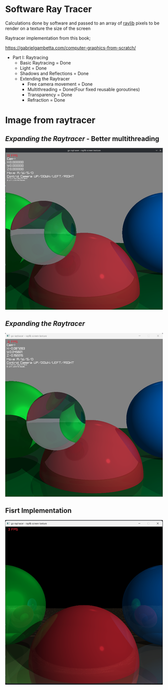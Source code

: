# Software Ray Tracer

Calculations done by software and passed to an array of [raylib](https://github.com/gen2brain/raylib-go) pixels to be render on a texture the size of the screen

Raytracer implementation from this book;

https://gabrielgambetta.com/computer-graphics-from-scratch/

-   Part I: Raytracing
    -   Basic Raytracing = Done
    -   Light = Done
    -   Shadows and Reflections = Done
    -   Extending the Raytracer
        -   Free camera movement = Done
        -   Multithreading = Done(Four fixed reusable goroutines)
        -   Transparency = Done
        -   Refraction = Done

# Image from raytracer

## _Expanding the Raytracer_ - Better multithreading

![Frame, framerate and tips](/img3.png?raw=true 'Frame, framerate and tips')

## _Expanding the Raytracer_

![Frame, framerate and tips](/img2.png?raw=true 'Frame, framerate and tips')

## Fisrt Implementation

![Frame and framerate](/img.png?raw=true 'Frame and framerate')
